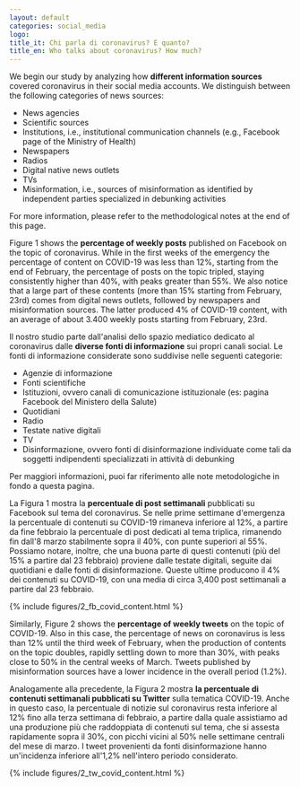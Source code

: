 ```yaml
---
layout: default
categories: social_media
logo:
title_it: Chi parla di coronavirus? E quanto?
title_en: Who talks about coronavirus? How much?
---
```


<div class="en">
	<p>
	We begin our study by analyzing how <b>different information sources</b> covered coronavirus in their social media accounts. We distinguish between the following categories of news sources: 
	</p>
	<p>
	<ul>
		<li> News agencies </li>
		<li> Scientific sources</li>
		<li> Institutions, i.e., institutional communication channels (e.g., Facebook page of the Ministry of Health) </li>
		<li> Newspapers </li>
		<li> Radios </li>
		<li> Digital native news outlets </li>
		<li> TVs </li>
		<li> Misinformation, i.e., sources of misinformation as identified by independent parties specialized in debunking activities </li>
	</ul>
	</p>
	<p>
	For more information, please refer to the methodological notes at the end of this page.
	</p>
	<p>
	Figure 1 shows the <b>percentage of weekly posts</b> published on Facebook on the topic of coronavirus. While in the first weeks of the emergency the percentage of content on COVID-19 was less than 12%, starting from the end of February, the percentage of posts on the topic tripled, staying consistently higher than 40%, with peaks greater than 55%. We also notice that a large part of these contents (more than 15% starting from February, 23rd) comes from digital news outlets, followed by newspapers and misinformation sources. The latter produced 4% of COVID-19 content, with an average of about 3.400 weekly posts starting from February, 23rd.
	</p>
</div>

<div class="it">
	<p>
	Il nostro studio parte dall'analisi dello spazio mediatico dedicato al coronavirus dalle <b>diverse fonti di informazione</b> sui propri canali social. Le fonti di informazione considerate sono suddivise nelle seguenti categorie:
	</p>
	<p>
	<ul>
		<li>Agenzie di informazione</li>
		<li>Fonti scientifiche</li>
		<li>Istituzioni, ovvero canali di comunicazione istituzionale (es: pagina Facebook del Ministero della Salute)</li>
		<li>Quotidiani</li>
		<li>Radio</li>
		<li>Testate native digitali</li>	
		<li>TV</li>
		<li>Disinformazione, ovvero fonti di disinformazione individuate come tali da soggetti indipendenti specializzati in attività di debunking</li>
	</ul>
	</p>
	<p>
	Per maggiori informazioni, puoi far riferimento alle note metodologiche in fondo a questa pagina.
	</p>
	<p>
	La Figura 1 mostra la <b>percentuale di post settimanali</b> pubblicati su Facebook sul tema del coronavirus. Se nelle prime settimane d'emergenza la percentuale di contenuti su COVID-19 rimaneva inferiore al 12%, a partire da fine febbraio la percentuale di post dedicati al tema triplica, rimanendo fin dall'8 marzo stabilmente sopra il 40%, con punte superiori al 55%. Possiamo notare, inoltre, che una buona parte di questi contenuti (più del 15% a partire dal 23 febbraio) proviene dalle testate digitali, seguite dai quotidiani e dalle fonti di disinformazione. Queste ultime producono il 4% dei contenuti su COVID-19, con una media di circa 3,400 post settimanali a partire dal 23 febbraio.
	</p>
</div>


<div class="w3-white w3-card-4 w3-center" >
    {% include figures/2_fb_covid_content.html %}
</div>

<div class="en">
	<p>
	Similarly, Figure 2 shows the <b>percentage of weekly tweets</b> on the topic of COVID-19. Also in this case, the percentage of news on coronavirus is less than 12% until the third week of February, when the production of contents on the topic doubles, rapidly settling down to more than 30%, with peaks close to 50% in the central weeks of March. Tweets published by misinformation sources have a lower incidence in the overall period (1.2%). 
	</p>
</div>

<div class="it">
	<p>
	Analogamente alla precedente, la Figura 2 mostra <b>la percentuale di contenuti settimanali pubblicati su Twitter</b> sulla tematica COVID-19. Anche in questo caso, la percentuale di notizie sul coronavirus resta inferiore al 12% fino alla terza settimana di febbraio, a partire dalla quale assistiamo ad una produzione più che raddoppiata di contenuti sul tema, che si assesta rapidamente sopra il 30%, con picchi vicini al 50% nelle settimane centrali del mese di marzo. I tweet provenienti da fonti disinformazione hanno un'incidenza inferiore all'1,2% nell'intero periodo considerato.  
	</p>
</div>

<div class="w3-white w3-card-4 w3-center" >
    {% include figures/2_tw_covid_content.html %}
</div>

